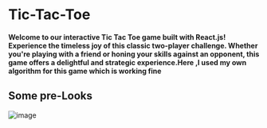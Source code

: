 # Tic-Tac-Toe
#### Welcome to our interactive Tic Tac Toe game built with React.js! Experience the timeless joy of this classic two-player challenge. Whether you're playing with a friend or honing your skills against an opponent, this game offers a delightful and strategic experience.Here ,I used my own algorithm for this game which is working fine

## Some pre-Looks
![image](https://github.com/omsingh4321/Tic-Tac-Toe/assets/110286904/50bbd644-2981-4c6e-94a9-eb1c82831ade)



